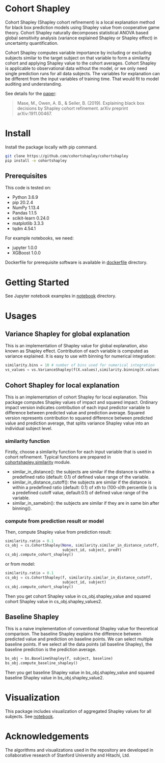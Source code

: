 # Cohort Shapley
Cohort Shapley (Shapley cohort refinement) is a local explanation method for black box prediction models using Shapley value from cooperative game theory. Cohort Shapley naturally decomposes statistical ANOVA based global sensitivity analysis (variance explained Shapley or Shapley effect) in uncertainty quantification.

Cohort Shapley computes variable importance by including or excluding subjects similar to the target subject on that variable to form a similarity cohort and applying Shapley value to the cohort averages. Cohort Shapley is applicable to observational data without the model, or we only need single prediction runs for all data subjects. The variables for explanation can be different from the input variables of training time. That would fit to model auditing and understanding.

See details for the [paper](https://arxiv.org/pdf/1911.00467.pdf):
> Mase, M., Owen, A. B., & Seiler, B. (2019). Explaining black box decisions by Shapley cohort refinement. arXiv preprint arXiv:1911.00467.

# Install
Install the package locally with pip command.
```bash
git clone https://github.com/cohortshapley/cohortshapley
pip install -e cohortshapley
```

## Prerequisites
This code is tested on:
- Python 3.6.9
- pip 20.2.4
- NumPy 1.13.4
- Pandas 1.1.5
- scikit-learn 0.24.0
- matplotlib 3.3.3
- tqdm 4.54.1

For example notebooks, we need:
- jupyter 1.0.0
- XGBoost 1.0.0

Dockerfile for prerequisite software is available in [dockerfile](dockerfile) directory.

# Getting Started
See Jupyter notebook examples in [notebook](notebook) directory.

# Usages
## Variance Shapley for global explanation
This is an implementation of Shapley value for global explanation, also known as Shapley effect. Contribution of each variable is computed as variance explained.
It is easy to use with binning for numerical integration:
```python
similarity.bins = 10 # number of bins used for numerical integration
vs_values = vs.VarianceShapley(f(X.values),similarity.binning(X.values)[0])
```

## Cohort Shapley for local explanation
This is an implementation of cohort Shapley for local explanation.
This package computes Shapley values of impact and squared impact. Ordinary impact version indicates contribution of each input predictor variable to difference between predicted value and prediction average. Squared version represents contribution to squared difference between predicted value and prediction average, that splits variance Shapley value into an individual subject level.

### similarity function
Firstly, choose a similarity function for each input variable that is used in cohort refinement. Typical functions are prepared in [cohortshapley.similarity](cohortshapley/similarity.py) module.
- similar_in_distance(): the subjects are similar if the distance is within a predefined ratio (default: 0.1) of defined value range of the variable.
- similar_in_distance_cutoff():
the subjects are similar if the distance is within a predefined ratio (default: 0.1) of xth to (100-x)th percentile (x is a predefined cutoff value, default:0.1) of defined value range of the variable.
- similar_in_samebin():
the subjects are similar if they are in same bin after binning().

### compute from prediction result or model
Then, compute Shapley value from prediction result:
```python
similarity.ratio = 0.1
cs_obj = cs.CohortShapley(None, similarity.similar_in_distance_cutoff,
                          subject_id, subject, predY)
cs_obj.compute_cohort_shapley()
```
or from model:
```python
similarity.ratio = 0.1
cs_obj = cs.CohortShapley(f, similarity.similar_in_distance_cutoff,
                          subject_id, subject)
cs_obj.compute_cohort_shapley()
```
Then you get cohort Shapley value in cs_obj.shapley_value and squared cohort Shapley value in cs_obj.shapley_values2.

## Baseline Shapley
This is a naive implementation of conventional Shapley value for theoretical comparison. The baseline Shapley explains the difference between predicted value and prediction on baseline points. We can select multiple baseline points. If we select all the data points (all baseline Shapley), the baseline prediction is the prediction average.
```python
bs_obj = bs.BaselineShapley(f, subject, baseline)
bs_obj.compute_baseline_shapley()
```
Then you get baseline Shapley value  in bs_obj.shapley_value and squared baseline Shapley value in bs_obj.shapley_value2.

# Visualization
This package includes visualization of aggregated Shapley values for all subjects. See [notebook](notebook).

# Acknowledgements
The algorithms and visualizations used in the repository are developed in collaborative research of Stanford University and Hitachi, Ltd.
